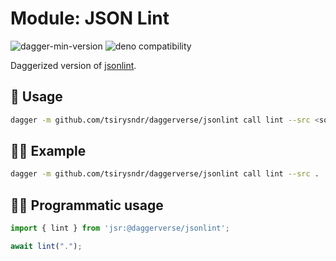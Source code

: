 # Module: JSON Lint

![dagger-min-version](https://img.shields.io/badge/dagger-v0.10.0-blue?color=3D66FF)
![deno compatibility](https://shield.deno.dev/deno/^1.41)

Daggerized version of [jsonlint](https://github.com/zaach/jsonlint).

## 🚀 Usage

```sh
dagger -m github.com/tsirysndr/daggerverse/jsonlint call lint --src <source>
```

## 🧑‍🔬 Example

```sh
dagger -m github.com/tsirysndr/daggerverse/jsonlint call lint --src .
```

## 🧑‍💻 Programmatic usage

```typescript
import { lint } from 'jsr:@daggerverse/jsonlint';

await lint(".");
```
